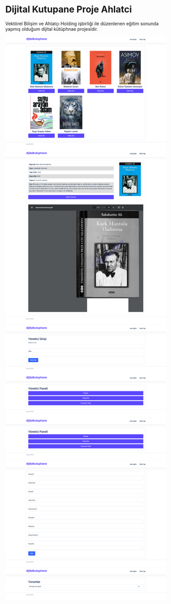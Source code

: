 # Dijital Kutupane Proje Ahlatci
 Vektörel Bilişim ve Ahlatçı Holding işbirliği ile düzenlenen eğitim sonunda yapmış olduğum dijital kütüphnae projesidir.

<img src="https://github.com/ismailhayir/Dijital-Kutupane-Proje-Ahlatci/blob/main/ss.png" width="auto">
<img src="https://github.com/ismailhayir/Dijital-Kutupane-Proje-Ahlatci/blob/main/ss1.png" width="auto">
<img src="https://github.com/ismailhayir/Dijital-Kutupane-Proje-Ahlatci/blob/main/ss2.png" width="auto">
<img src="https://github.com/ismailhayir/Dijital-Kutupane-Proje-Ahlatci/blob/main/ss3.png" width="auto">
<img src="https://github.com/ismailhayir/Dijital-Kutupane-Proje-Ahlatci/blob/main/ss4.png" width="auto">
<img src="https://github.com/ismailhayir/Dijital-Kutupane-Proje-Ahlatci/blob/main/ss5.png" width="auto">
<img src="https://github.com/ismailhayir/Dijital-Kutupane-Proje-Ahlatci/blob/main/ss6.png" width="auto">
